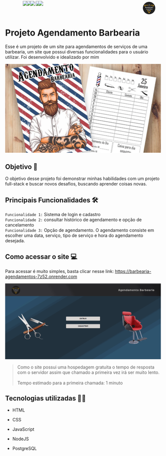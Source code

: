 # Projeto Agendamento Barbearia <img src="./FrontEnd/assets/img/logo-barbearia.png" width="40px" style="position: absolute; top: 6px; margin-left: 10px">

Esse é um projeto de um site para agendamentos de serviços de uma barbearia, um site que possui diversas funcionalidades para o usuário utilizar. Foi desenvolvido e idealizado por mim

<img src="./FrontEnd/assets/img/Ilustracao-figura-readme.png">


## Objetivo 🎯
O objetivo desse projeto foi demonstrar minhas habilidades com um projeto full-stack e buscar novos desafios, buscando aprender coisas novas.

## Principais Funcionalidades 🛠️
`Funcionalidade 1:` Sistema de login e cadastro<br>
`Funcionalidade 2:` consultar histórico de agendamento e opção de cancelamento<br>
`Funcionalidade 3:` Opção de agendamento. O agendamento consiste em escolher uma data, serviço, tipo de serviço e hora do agendamento desejada.

## Como acessar o site 💻
Para acessar é muito simples, basta clicar nesse link: https://barbearia-agendamentos-7z52.onrender.com

<img src="./FrontEnd/assets/img/barbearia.gif">

>Como o site possui uma hospedagem gratuita o tempo de resposta com o servidor assim que chamado a primeira vez irá ser muito lento.
<br><br>Tempo estimado para a primeira chamada: 1 minuto

## Tecnologias utilizadas 👨‍💻

- HTML <img style="position: absolute; top: 3px; margin-left: 5px" width="20" src="https://cdn.icon-icons.com/icons2/2107/PNG/512/file_type_html_icon_130541.png">

- CSS <img style="position: absolute; top: 3px; margin-left: 5px" width="18" src="https://cdn.iconscout.com/icon/free/png-512/free-css-131-722685.png?f=webp&w=256">

- JavaScript <img style="position: absolute; top: 3px; margin-left: 5px" width="18" src="https://cdn.iconscout.com/icon/free/png-512/free-javascript-1-225993.png?f=webp&w=256">

- NodeJS <img style="position: absolute; top: 3px; margin-left: 5px" width="20" src="https://cdn.iconscout.com/icon/free/png-512/free-nodejs-1-226034.png?f=webp&w=256">

- PostgreSQL <img style="position: absolute; top: 3px; margin-left: 5px" width="20" src="https://cdn.iconscout.com/icon/free/png-512/free-postgresql-226047.png?f=webp&w=256">
